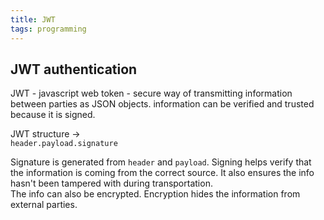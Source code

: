 ```yaml
---
title: JWT
tags: programming
---
```


## JWT authentication
JWT - javascript web token - secure way of transmitting information between parties as JSON objects. information can be verified and trusted because it is signed.

JWT structure ->   
`header.payload.signature`

Signature is generated from `header` and `payload`. 
Signing helps verify that the information is coming from the correct source. It also ensures the info hasn't been tampered with during transportation.  
The info can also be encrypted. Encryption hides the information from external parties.











